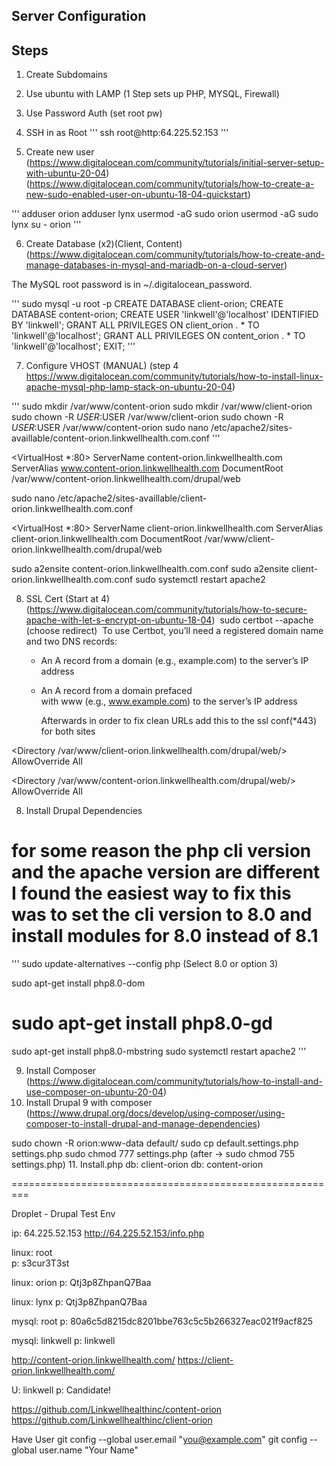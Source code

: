 ## Server Configuration

## Steps

1. Create Subdomains
2. Use ubuntu with LAMP (1 Step sets up PHP, MYSQL, Firewall)
3. Use Password Auth (set root pw)
4. SSH in as Root
'''
ssh root@http:64.225.52.153
'''

6. Create new user (https://www.digitalocean.com/community/tutorials/initial-server-setup-with-ubuntu-20-04) (https://www.digitalocean.com/community/tutorials/how-to-create-a-new-sudo-enabled-user-on-ubuntu-18-04-quickstart)

'''
adduser orion
adduser lynx
usermod -aG sudo orion
usermod -aG sudo lynx
su - orion
'''

6. Create Database (x2)(Client, Content) (https://www.digitalocean.com/community/tutorials/how-to-create-and-manage-databases-in-mysql-and-mariadb-on-a-cloud-server)

The MySQL root password is in ~/.digitalocean_password.

'''
sudo mysql -u root -p
CREATE DATABASE client-orion;
CREATE DATABASE content-orion;
CREATE USER 'linkwell'@'localhost' IDENTIFIED BY 'linkwell';
GRANT ALL PRIVILEGES ON client_orion . * TO 'linkwell'@'localhost';
GRANT ALL PRIVILEGES ON content_orion . * TO 'linkwell'@'localhost';
EXIT;
'''

7.  Configure VHOST (MANUAL) (step 4 https://www.digitalocean.com/community/tutorials/how-to-install-linux-apache-mysql-php-lamp-stack-on-ubuntu-20-04)

'''
sudo mkdir /var/www/content-orion
sudo mkdir /var/www/client-orion
sudo chown -R $USER:$USER  /var/www/client-orion
sudo chown -R $USER:$USER  /var/www/content-orion
sudo nano /etc/apache2/sites-availlable/content-orion.linkwellhealth.com.conf
'''

<VirtualHost *:80>
	ServerName content-orion.linkwellhealth.com
	ServerAlias www.content-orion.linkwellhealth.com
	DocumentRoot /var/www/content-orion.linkwellhealth.com/drupal/web
</VirtualHost>

 sudo nano /etc/apache2/sites-availlable/client-orion.linkwellhealth.com.conf

<VirtualHost *:80>
        ServerName client-orion.linkwellhealth.com
        ServerAlias client-orion.linkwellhealth.com
        DocumentRoot /var/www/client-orion.linkwellhealth.com/drupal/web
</VirtualHost>

sudo a2ensite content-orion.linkwellhealth.com.conf
sudo a2ensite client-orion.linkwellhealth.com.conf
sudo systemctl restart apache2

8. SSL Cert (Start at 4)(https://www.digitalocean.com/community/tutorials/how-to-secure-apache-with-let-s-encrypt-on-ubuntu-18-04)  sudo certbot --apache (choose redirect) 
To use Certbot, you’ll need a registered domain name and two DNS records:
    * An A record from a domain (e.g., example.com) to the server’s IP address
    * An A record from a domain prefaced with www (e.g., www.example.com) to the server’s IP address

        Afterwards in order to fix clean URLs add this to the ssl conf(*443) for both sites 

  <Directory /var/www/client-orion.linkwellhealth.com/drupal/web/>
     AllowOverride All
  </Directory>

  <Directory /var/www/content-orion.linkwellhealth.com/drupal/web/>
     AllowOverride All
  </Directory>

8. Install Drupal Dependencies

# for some reason the php cli version and the apache version are different I found the easiest way to fix this was to set the cli version to 8.0 and install modules for 8.0 instead of 8.1

'''
sudo update-alternatives --config php
(Select 8.0 or option 3)

sudo apt-get install php8.0-dom
# sudo apt-get install php8.0-gd
sudo apt-get install php8.0-mbstring
sudo systemctl restart apache2
'''

9. Install Composer (https://www.digitalocean.com/community/tutorials/how-to-install-and-use-composer-on-ubuntu-20-04)
10. Install Drupal 9 with composer (https://www.drupal.org/docs/develop/using-composer/using-composer-to-install-drupal-and-manage-dependencies)

sudo chown -R orion:www-data default/
sudo cp default.settings.php settings.php
sudo chmod 777 settings.php (after -> sudo chmod 755 settings.php)
11. Install.php
db: client-orion
db: content-orion

=========================================================

Droplet - Drupal Test Env

ip: 64.225.52.153
http://64.225.52.153/info.php

linux: root  
p: s3cur3T3st

linux: orion
p: Qtj3p8ZhpanQ7Baa

linux: lynx
p: Qtj3p8ZhpanQ7Baa

mysql: root
p: 80a6c5d8215dc8201bbe763c5c5b266327eac021f9acf825

mysql: linkwell 
p: linkwell

http://content-orion.linkwellhealth.com/
https://client-orion.linkwellhealth.com/

U: linkwell
p: Candidate!


https://github.com/Linkwellhealthinc/content-orion
https://github.com/Linkwellhealthinc/client-orion

Have User
  git config --global user.email "you@example.com"
  git config --global user.name "Your Name"
